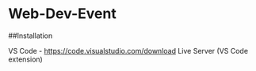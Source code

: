 # Web-Dev-Event

##Installation

VS Code - https://code.visualstudio.com/download
Live Server (VS Code extension)
